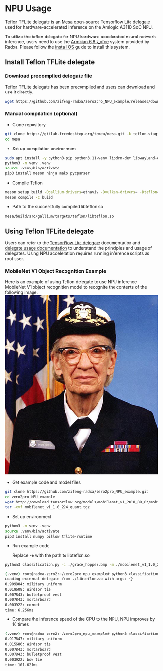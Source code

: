 # NPU Usage

Teflon TFLite delegate is an [Mesa](https://docs.mesa3d.org/teflon.html) open-source Tensorflow Lite delegate used for hardware-accelerated inference on the Amlogic A311D SoC NPU.

To utilize the teflon delegate for NPU hardware-accelerated neural network inference, users need to use the [Armbian 6.8.7_xfce](https://dl.radxa.com/zero2pro/images/armbian/Armbian-unofficial_24.5.0-trunk_Radxa-zero2_bookworm_edge_6.8.7_xfce_desktop.img.gz) system provided by Radxa. Please follow the [install OS](../getting-started/install-os) guide to install this system.

## Install Teflon TFLite delegate
### Download precompiled delegate file
Teflon TFLite delegate has been precompiled and users can download and use it directly.
```bash
wget https://github.com/zifeng-radxa/zero2pro_NPU_example/releases/download/v1.0/libteflon.so
```

### Manual compilation (optional)
- Clone repository
```bash
git clone https://gitlab.freedesktop.org/tomeu/mesa.git -b teflon-staging --single-branch --depth=1
cd mesa
```
- Set up compilation environment
```bash
sudo apt install -y python3-pip python3.11-venv libdrm-dev libwayland-dev libwayland-egl-backend-dev libx11-dev libxext libxfixes-dev libxcb-glx0-dev libxcb-shm0-dev libx11-xcb-dev libxcb-dri2-0-dev libxcb-dri3-dev libxcb-present-dev libxshmfence-dev libxxf86vm-dev libxrandr-dev
python3 -m venv .venv
source .venv/bin/activate
pip3 install meson ninja mako pycparser
```

- Compile Teflon
```bash
meson setup build -Dgallium-drivers=etnaviv -Dvulkan-drivers= -Dteflon=true
meson compile -C build
```
- Path to the successfully compiled libteflon.so
```bash
mesa/build/src/gallium/targets/teflon/libteflon.so
```

## Using Teflon TFLite delegate
Users can refer to the [TensorFlow Lite delegate](https://www.tensorflow.org/lite/performance/delegates) documentation and [delegate usage documentation](https://www.tensorflow.org/lite/api_docs/python/tf/lite/experimental/load_delegate?hl=en) to understand the principles and usage of delegates. Using NPU acceleration requires running inference scripts as root user.

### MobileNet V1 Object Recognition Example
Here is an example of using Teflon delegate to use NPU inference MobileNet V1 object recognition model to recognite the contents of the following image.
![image](./grace_hopper.bmp) 

- Get example code and model files
```bash
git clone https://github.com/zifeng-radxa/zero2pro_NPU_example.git
cd zero2pro_NPU_example
wget http://download.tensorflow.org/models/mobilenet_v1_2018_08_02/mobilenet_v1_1.0_224_quant.tgz
tar -xvf mobilenet_v1_1.0_224_quant.tgz
```

- Set up environment
```bash
python3 -m venv .venv
source .venv/bin/activate
pip3 install numpy pillow tflite-runtime
```

- Run example code

  Replace -e with the path to libteflon.so
```bash
python3 classification.py -i ./grace_hopper.bmp -m ./mobilenet_v1_1.0_224_quant.tflite -l labels_mobilenet_quant_v1_224.txt -e ./libteflon.so
```
```bash
(.venv) root@radxa-zero2:~/zero2pro_npu_example# python3 classification.py -i ./grace_hopper.bmp -m ./mobilenet_v1_1.0_224_quant.tflite -l labels_mobilenet_quant_v1_224.txt -e ./libteflon.so
Loading external delegate from ./libteflon.so with args: {}
0.909804: military uniform
0.019608: Windsor tie
0.007843: bulletproof vest                                                                                                                 
0.007843: mortarboard
0.003922: cornet
time: 6.256ms
```
- Compare the inference speed of the CPU to the NPU, NPU improves by 16 times
```bash
(.venv) root@radxa-zero2:~/zero2pro_npu_example# python3 classification.py -i ./grace_hopper.bmp -m ./mobilenet_v1_1.0_224_quant.tflite -l labels_mobilenet_quant_v1_224.txt 
0.917647: military uniform
0.015686: Windsor tie
0.007843: mortarboard
0.007843: bulletproof vest
0.003922: bow tie
time: 101.621ms
```
